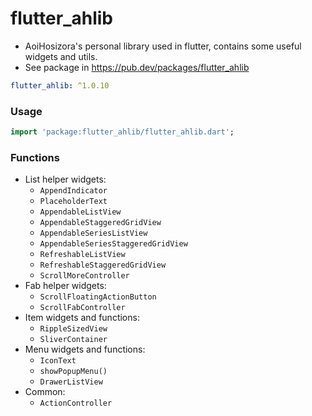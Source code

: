 # flutter_ahlib

+ AoiHosizora's personal library used in flutter, contains some useful widgets and utils.
+ See package in https://pub.dev/packages/flutter_ahlib

```yaml
flutter_ahlib: ^1.0.10
```

### Usage

```dart
import 'package:flutter_ahlib/flutter_ahlib.dart';
```

### Functions

+ List helper widgets:
    + `AppendIndicator`
    + `PlaceholderText`
    + `AppendableListView`
    + `AppendableStaggeredGridView`
    + `AppendableSeriesListView`
    + `AppendableSeriesStaggeredGridView`
    + `RefreshableListView`
    + `RefreshableStaggeredGridView`
    + `ScrollMoreController`
+ Fab helper widgets:
    + `ScrollFloatingActionButton`
    + `ScrollFabController`
+ Item widgets and functions:
    + `RippleSizedView`
    + `SliverContainer`
+ Menu widgets and functions:
    + `IconText`
    + `showPopupMenu()`
    + `DrawerListView`
+ Common:
    + `ActionController`
